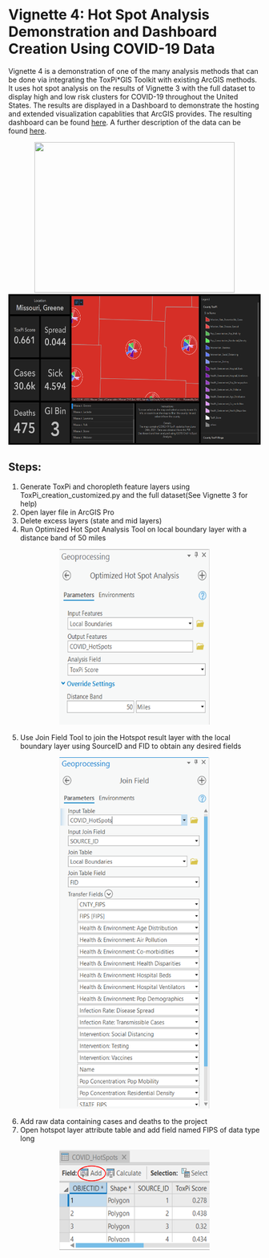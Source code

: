 # **Vignette 4: Hot Spot Analysis Demonstration and Dashboard Creation Using COVID-19 Data**  
Vignette 4 is a demonstration of one of the many analysis methods that can be done via integrating the ToxPi\*GIS Toolkit with existing ArcGIS methods. It uses hot spot analysis on the results of Vignette 3 with the full dataset to display high and low risk clusters for COVID-19 throughout the United States. The results are displayed in a Dashboard to demonstrate the hosting and extended visualization capablities that ArcGIS provides. The resulting dashboard can be found [here](https://ncsu.maps.arcgis.com/home/item.html?id=022416cbc74d430691ad7d2a4cbec229). A further description of the data can be found [here](https://www.niehs.nih.gov/research/programs/coronavirus/covid19pvi/details/).  

<p align = "center">
<img src="https://github.com/Jonathon-Fleming/ToxPi-GIS/blob/main/Images/hotspotcomparetransparent.png" data-canonical-  
src="https://github.com/Jonathon-Fleming/ToxPi-GIS/blob/main/Images/hotspotcomparetransparent.png" width="400" height="300" />  
<img src="https://github.com/Jonathon-Fleming/ToxPi-GIS/blob/main/Images/Dashboard.PNG" data-canonical-  
src="https://github.com/Jonathon-Fleming/ToxPi-GIS/blob/main/Images/Dashboard.PNG" width="600" height="300" />  
</p>  


## Steps:  
1. Generate ToxPi and choropleth feature layers using ToxPi_creation_customized.py and the full dataset(See Vignette 3 for help)  
2. Open layer file in ArcGIS Pro  
3. Delete excess layers (state and mid layers)  
4. Run Optimized Hot Spot Analysis Tool on local boundary layer with a distance band of 50 miles    

<p align = "center">
<img src="https://github.com/Jonathon-Fleming/ToxPi-GIS/blob/main/Images/OptimizedHotspotTool.PNG" data-canonical-  
src="https://github.com/Jonathon-Fleming/ToxPi-GIS/blob/main/Images/OptimizedHotspotTool.PNG" width="300" height="350" />  
</p>  

5. Use Join Field Tool to join the Hotspot result layer with the local boundary layer using SourceID and FID to obtain any desired fields  
<p align = "center">
<img src="https://github.com/Jonathon-Fleming/ToxPi-GIS/blob/main/Images/JoinFieldTool.PNG" data-canonical-  
src="https://github.com/Jonathon-Fleming/ToxPi-GIS/blob/main/Images/JoinFieldTool.PNG" width="300" height="700" />  
</p>  

6. Add raw data containing cases and deaths to the project  
7. Open hotspot layer attribute table and add field named FIPS of data type long    

<p align = "center">
<img src="https://github.com/Jonathon-Fleming/ToxPi-GIS/blob/main/Images/AttributeTable.PNG" data-canonical-  
src="https://github.com/Jonathon-Fleming/ToxPi-GIS/blob/main/Images/AttributeTable.PNG" width="300" height="200" />  
</p>  
